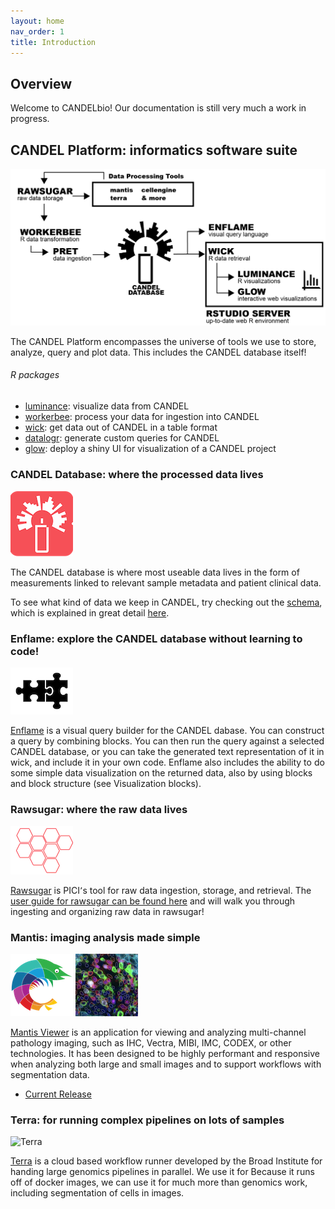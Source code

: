```yaml
---
layout: home
nav_order: 1
title: Introduction
---
```


## Overview

Welcome to CANDELbio! Our documentation is still very much a work in progress.


## CANDEL Platform: informatics software suite
![overview](assets/Overview-01.png)

The CANDEL Platform encompasses the universe of tools we use to store, analyze, query and plot data. This includes the CANDEL database itself!


###### R packages
- [luminance](https://github.com/CANDELbio/luminance/blob/master/README.md): visualize data from CANDEL
- [workerbee](https://github.com/CANDELbio/workerbee/blob/master/README.md): process your data for ingestion into CANDEL
- [wick](https://github.com/CANDELbio/wick/blob/master/README.md): get data out of CANDEL in a table format
- [datalogr](https://github.com/CANDELbio/datalogr/blob/master/README.md): generate custom queries for CANDEL
- [glow](https://github.com/CANDELbio/glow/blob/main/README.md): deploy a shiny UI for visualization of a CANDEL project


### CANDEL Database: where the processed data lives 
![CANDEL](assets/candel.png)

The CANDEL database is where most useable data lives in the form of measurements linked to relevant sample metadata and patient clinical data. 

To see what kind of data we keep in CANDEL, try checking out the [schema](), which is explained in great detail [here](https://candelbio.github.io/candel-bio-website/candel_database/schema/).


### Enflame: explore the CANDEL database without learning to code!
![enflame](assets/enflame.png)

[Enflame](https://candelbio.github.io/candel-bio-website/data_analysis/enflame/) is a visual query builder for the CANDEL dabase. You can construct a query by combining blocks. You can then run the query against a selected CANDEL database, or you can take the generated text representation of it in wick, and include it in your own code. Enflame also includes the ability to do some simple data visualization on the returned data, also by using blocks and block structure (see Visualization blocks).


### Rawsugar: where the raw data lives
![rawsugar](assets/rawsugar.png)

[Rawsugar]() is PICI՚s tool for raw data ingestion, storage, and retrieval. The [user guide for rawsugar can be found here](https://github.com/candelbio/rawsugar/blob/master/doc/user-guide.org) and will walk you through ingesting and organizing raw data in rawsugar! 


### Mantis: imaging analysis made simple
![mantis](assets/mantis.png) ![some pretty imaging shown in mantis](assets/Segmentation.png)


[Mantis Viewer](https://candelbio.github.io/mantis-viewer/) is an application for viewing and analyzing multi-channel pathology imaging, such as IHC, Vectra, MIBI, IMC, CODEX, or other technologies. It has been designed to be highly performant and responsive when analyzing both large and small images and to support workflows with segmentation data.

- [Current Release](https://github.com/candelbio/mantis-viewer/releases)


### Terra: for running complex pipelines on lots of samples
<img src="assets/Terra-Bio-App.webp" alt="Terra" width="100"/>
 
[Terra](https://app.terra.bio) is a cloud based workflow runner developed by the Broad Institute for handing large genomics pipelines in parallel. We use it for Because it runs off of docker images, we can use it for much more than genomics work, including segmentation of cells in images.


